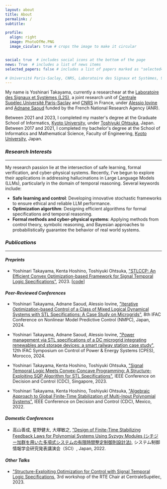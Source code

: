 ```yaml
---
layout: about
title: About
permalink: /
subtitle: 

profile:
  align: right
  image: PhotoOfMe.PNG
  image_cicular: true # crops the image to make it circular


social: true  # includes social icons at the bottom of the page
news: True  # includes a list of news items
selected_papers: false # includes a list of papers marked as "selected={true}"

# Université Paris-Saclay, CNRS, Laboratoire des Signaux et Systèmes, 91190, Gif-sur-Yvette, France
---
```


 My name is Yoshinari Takayama, currently a researchear at the [Laboratoire des Signaux et Systèmes (L2S)](https://l2s.centralesupelec.fr), a joint research unit of [Centrale Supélec](https://www.centralesupelec.fr/en/),[Université Paris-Saclay](https://www.universite-paris-saclay.fr/en/) and [CNRS](https://www.cnrs.fr/en/) in France, under [Alessio Iovine](https://sites.google.com/view/alessioiovine/) and [Adnane Saoud](https://sites.google.com/view/adnanesaoud/) funded by the French National Research Agency (ANR).

Between 2021 and 2023, I completed my master's degree at the Graduate School of Informatics, [Kyoto University](https://www.kyoto-u.ac.jp/en), under [Toshiyuki Ohtsuka](http://www.ids.sys.i.kyoto-u.ac.jp/~ohtsuka/index.htm), Japan. Between 2017 and 2021, I completed my bachelor's degree at the School of Informatics and Mathematical Science, Faculty of Engineering, [Kyoto University](https://www.kyoto-u.ac.jp/en), Japan.

 <style>/*
 My CV is available [here](https://drive.google.com/file/d/1UF-xSUt42NeCobBX2o89UOWqrAKKEh-z/view?usp=sharing). Please contact me via [email](up46564qu@gmail.com) for the most updated version.
 ---------------------------------------
I’m Yoshinari Takayama, a 2nd-year graduate student in Graduate School of Informatics, [Kyoto University](https://www.kyoto-u.ac.jp/en), Japan. My research supervisor is <a href="http://www.ids.sys.i.kyoto-u.ac.jp/~ohtsuka/index.htm">Toshiyuki Ohtsuka</a>.
 */</style>

### *Research Interests*
---------------------------------------
My research passion lie at the intersection of safe learning, formal verification, and cyber-physical systems. Recently, I've begun to explore their applications in addressing hallucinations in Large Language Models (LLMs), particularly in the domain of temporal reasoning. Several keywords include:

* **Safe learning and control**: Developing innovative stochastic frameworks to ensure ethical and reliable LLM performance. 
* **Optimization algortihm**: Designing efficient algorithms for formal specifications and temporal reasoning. 
* **Formal methods and cyber-physical systems**: Applying methods from control theory, symbolic reasoning, and Bayesian approaches to probabilistically guarantee the behavior of real world systems.


 <style>/*

 * Safe Learning Frameworks: Developing innovative stochastic frameworks to ensure ethical and reliable LLM performance. 

* Formal Verification for AI: Applying methods from control theory, symbolic reasoning, and Bayesian approaches to probabilistically guarantee the behavior of LLMs

* Optimization Algorithms: Designing efficient algorithms for formal specifications and temporal reasoning. My STLCCP algorithm has improved processing speed for temporal logic constraints.

* Key Research Areas:
a) Control theory and reinforcement learning
b) Formal verification and symbolic methods
c) Stochastic programming and Bayesian approaches

* Hallucination Mitigation: Advancing techniques like Reinforcement Learning from Human Feedback (RLHF) to reduce LLM hallucinations.
 Hallucination Mitigation: I focus on tackling LLM hallucinations, particularly in the temporal reasoning domain. The Reinforcement Learning from Human Feedback (RLHF) framework is one approach I'm exploring to address this challenge.
Probabilistic Guarantees: I investigate how we can provide probabilistic guarantees against hallucinations in LLMs and potential Artificial General Intelligence systems.
Interdisciplinary Approach:

 __Control and verification of Cyber Physical Systems__: are generally tough, due to the hybrid nature of CPS, in which both continuous and discrete dynamics exist. 
 Such hybrid systems are becoming very complex, and so the specification requirements are.
 the mathematical approaches developed in the field of 
My research focuses on control of cyber physical system (CPS), using the method of __optimization, control theory, formal methods and machine learning__. 


I use tools from the field of control theory, such as optimal control, Lyapunov's method, stability, and nonlinear control mainly to deal with continuous dynamics.

I use tools from the field of formal method, such as temporal logic, automata theory, category theory, and other abstract algebraic methods mainly to specify requirements and to deal with discrete dynamics.

Write your biography here. Tell the world about yourself. Link to your favorite [subreddit](http://reddit.com). You can put a picture in, too. The code is already in, just name your picture `prof_pic.jpg` and put it in the `img/` folder.

Put your address / P.O. box / other info right below your picture. You can also disable any these elements by editing `profile` property of the YAML header of your `_pages/about.md`. Edit `_bibliography/papers.bib` and Jekyll will render your [publications page](/al-folio/publications/) automatically.

Link to your social media connections, too. This theme is set up to use [Font Awesome icons](http://fortawesome.github.io/Font-Awesome/) and [Academicons](https://jpswalsh.github.io/academicons/), like the ones below. Add your Facebook, Twitter, LinkedIn, Google Scholar, or just disable all of them.

*/</style>



### *Publications*
---------------------------------------
#### *Preprints*
- Yoshinari Takayama, Kenta Hoshino, Toshiyuki Ohtsuka, ["STLCCP: An Efficient Convex Optimization-based Framework for Signal Temporal Logic Specifications"](https://arxiv.org/abs/2305.09441), 2023. [[code](https://github.com/yotakayama/stlccp)]

#### *Peer-Reviewed Conferences*
- Yoshinari Takayama, Adnane Saoud, Alessio Iovine, ["Iterative Optimization-based Control of a Class of Mixed Logical Dynamical Systems with STL Specifications: A Case Study on Microgrids"](https://hal.science/hal-04548049), 8th IFAC Conference on Nonlinear Model Predictive Control (NMPC), Japan, 2024.

- Yoshinari Takayama, Adnane Saoud, Alessio Iovine, ["Power management via STL specifications of a DC microgrid integrating renewables and storage devices: a smart railway station case study"](https://hal.science/hal-04576820), 12th IFAC Symposium on Control of Power & Energy Systems (CPES), Morocco, 2024.

- Yoshinari Takayama, Kenta Hoshino, Toshiyuki Ohtsuka, ["Signal Temporal Logic Meets Convex-Concave Programming: A Structure-Exploiting SQP Algorithm for STL Specifications"](https://ieeexplore.ieee.org/document/10383605), IEEE Conference on Decision and Control (CDC), Singapore, 2023.

- Yoshinari Takayama, Kenta Hoshino, Toshiyuki Ohtsuka, ["Algebraic Approach to Global Finite-Time Stabilization of Multi-Input Polynomial Systems"](https://ieeexplore.ieee.org/document/9992595), IEEE Conference on Decision and Control (CDC), Mexico, 2022.

#### *Domestic Conferences*
- 高山善成, 星野健太, 大塚敏之, ["Design of Finite-Time Stabilizing Feedback Laws for Polynomial Systems Using Syzygy Modules (シチジー加群を用いた多項式システムの有限時間整定制御則設計法)](https://cir.nii.ac.jp/crid/1520010842629404544), システム制御情報学会研究発表講演会（SCI）, Japan, 2022.

#### *Other Talks*
- ["Structure-Exploiting Optimization for Control with Signal Temporal Logic Specifications](https://csrte23.sciencesconf.org/), 3rd workshop of the RTE Chair at CentraleSupélec, 2023.


<!--
### *News*
---------------------------------------
{% twitter https://twitter.com/newewen_ maxwidth=500 limit=3 %}


-->
